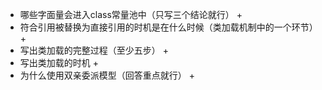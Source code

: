 + 哪些字面量会进入class常量池中（只写三个结论就行）
  + 
+ 符合引用被替换为直接引用的时机是在什么时候（类加载机制中的一个环节）
  + 
+ 写出类加载的完整过程（至少五步）
  + 
+ 写出类加载的时机
  + 
+ 为什么使用双亲委派模型（回答重点就行）
  + 
